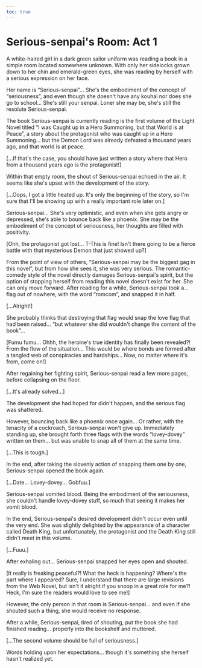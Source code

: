 ```yaml
---
toc: true
---
```


# Serious-senpai's Room: Act 1

A white-haired girl in a dark green sailor uniform was reading a book in a
simple room located somewhere unknown. With only her sidelocks grown down to her
chin and emerald-green eyes, she was reading by herself with a serious
expression on her face.

Her name is “Serious-senpai”... She's the embodiment of the concept of
“seriousness”, and even though she doesn't have any kouhai nor does she go to
school... She's still your senpai. Loner she may be, she's still the resolute
Serious-senpai.

The book Serious-senpai is currently reading is the first volume of the Light
Novel titled “I was Caught up in a Hero Summoning, but that World is at Peace”,
a story about the protagonist who was caught up in a Hero Summoning... but the
Demon Lord was already defeated a thousand years ago, and that world is at
peace.

[...If that's the case, you should have just written a story where that Hero
from a thousand years ago is the protagonist!]

Within that empty room, the shout of Serious-senpai echoed in the air. It seems
like she's upset with the development of the story.

[...Oops, I got a little heated up. It's only the beginning of the story, so I'm
sure that I'll be showing up with a really important role later on.]

Serious-senpai... She's very optimistic, and even when she gets angry or
depressed, she's able to bounce back like a phoenix. She may be the embodiment
of the concept of seriousness, her thoughts are filled with positivity.

[Ohh, the protagonist got lost... T-This is fine! Isn't there going to be a
fierce battle with that mysterious Demon that just showed up?]

From the point of view of others, “Serious-senpai may be the biggest gag in this
novel”, but from how she sees it, she was very serious. The romantic-comedy
style of the novel directly damages Serious-senpai's spirit, but the option of
stopping herself from reading this novel doesn't exist for her. She can only
move forward. After reading for a while, Serious-senpai took a... flag out of
nowhere, with the word “romcom”, and snapped it in half.

[...Alright!]

She probably thinks that destroying that flag would snap the love flag that had
been raised... “but whatever she did wouldn't change the content of the book”...

[Fumu fumu... Ohhh, the heroine's true identity has finally been revealed?! From
the flow of the situation... This would be where bonds are formed after a
tangled web of conspiracies and hardships... Now, no matter where it's from,
come on!]

After regaining her fighting spirit, Serious-senpai read a few more pages,
before collapsing on the floor.

[...It's already solved...]

The development she had hoped for didn't happen, and the serious flag was
shattered.

However, bouncing back like a phoenix once again... Or rather, with the tenacity
of a cockroach, Serious-senpai won't give up. Immediately standing up, she
brought forth three flags with the words “lovey-dovey” written on them... but
was unable to snap all of them at the same time.

[...This is tough.]

In the end, after taking the slovenly action of snapping them one by one,
Serious-senpai opened the book again.

[...Date... Lovey-dovey... Gobfuu.]

Serious-senpai vomited blood. Being the embodiment of the seriousness, she
couldn't handle lovey-dovey stuff, so much that seeing it makes her vomit blood.

In the end, Serious-senpai's desired development didn't occur even until the
very end. She was slightly delighted by the appearance of a character called
Death King, but unfortunately, the protagonist and the Death King still didn't
meet in this volume.

[...Fuuu.]

After exhaling out... Serious-senpai snapped her eyes open and shouted.

[It really is freaking peaceful?! What the heck is happening? Where's the part
where I appeared? Sure, I understand that there are large revisions from the Web
Novel, but isn't it alright if you snoop in a great role for me?! Heck, I'm sure
the readers would love to see me!]

However, the only person in that room is Serious-senpai... and even if she
shouted such a thing, she would receive no response.

After a while, Serious-senpai, tired of shouting, put the book she had finished
reading... properly into the bookshelf and muttered.

[...The second volume should be full of seriousness.]

Words holding upon her expectations... though it's something she herself hasn't
realized yet.
